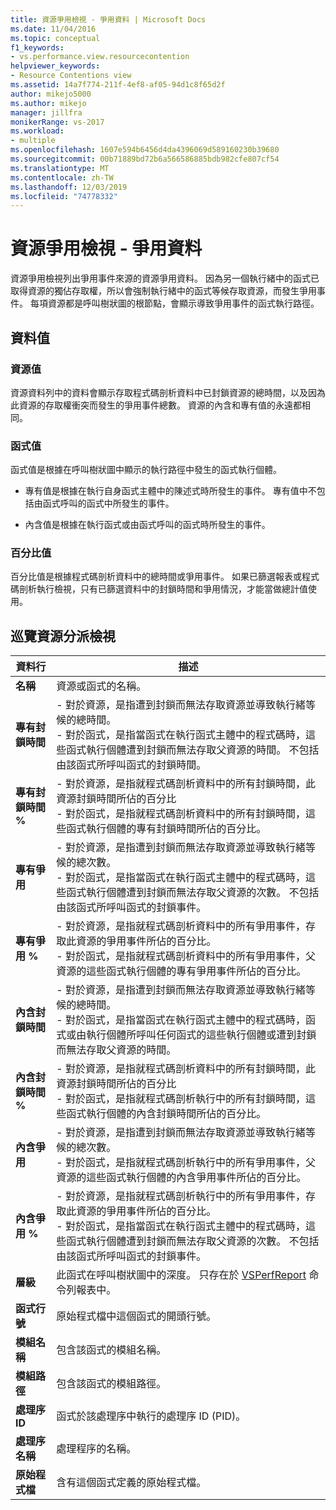 ```yaml
---
title: 資源爭用檢視 - 爭用資料 | Microsoft Docs
ms.date: 11/04/2016
ms.topic: conceptual
f1_keywords:
- vs.performance.view.resourcecontention
helpviewer_keywords:
- Resource Contentions view
ms.assetid: 14a7f774-211f-4ef8-af05-94d1c8f65d2f
author: mikejo5000
ms.author: mikejo
manager: jillfra
monikerRange: vs-2017
ms.workload:
- multiple
ms.openlocfilehash: 1607e594b6456d4da4396069d589160230b39680
ms.sourcegitcommit: 00b71889bd72b6a566586885bdb982cfe807cf54
ms.translationtype: MT
ms.contentlocale: zh-TW
ms.lasthandoff: 12/03/2019
ms.locfileid: "74778332"
---
```

# <a name="resource-contentions-view---contention-data"></a>資源爭用檢視 - 爭用資料
資源爭用檢視列出爭用事件來源的資源爭用資料。 因為另一個執行緒中的函式已取得資源的獨佔存取權，所以會強制執行緒中的函式等候存取資源，而發生爭用事件。 每項資源都是呼叫樹狀圖的根節點，會顯示導致爭用事件的函式執行路徑。

## <a name="data-values"></a>資料值

### <a name="resource-values"></a>資源值
 資源資料列中的資料會顯示存取程式碼剖析資料中已封鎖資源的總時間，以及因為此資源的存取權衝突而發生的爭用事件總數。 資源的內含和專有值的永遠都相同。

### <a name="function-values"></a>函式值
 函式值是根據在呼叫樹狀圖中顯示的執行路徑中發生的函式執行個體。

- 專有值是根據在執行自身函式主體中的陳述式時所發生的事件。 專有值中不包括由函式呼叫的函式中所發生的事件。

- 內含值是根據在執行函式或由函式呼叫的函式時所發生的事件。

### <a name="percentage-values"></a>百分比值
 百分比值是根據程式碼剖析資料中的總時間或爭用事件。 如果已篩選報表或程式碼剖析執行檢視，只有已篩選資料中的封鎖時間和爭用情況，才能當做總計值使用。

## <a name="navigating-the-resource-allocation-view"></a>巡覽資源分派檢視

|資料行|描述|
|------------|-----------------|
|**名稱**|資源或函式的名稱。|
|**專有封鎖時間**|-   對於資源，是指遭到封鎖而無法存取資源並導致執行緒等候的總時間。<br />-   對於函式，是指當函式在執行函式主體中的程式碼時，這些函式執行個體遭到封鎖而無法存取父資源的時間。 不包括由該函式所呼叫函式的封鎖時間。|
|**專有封鎖時間 %**|-   對於資源，是指就程式碼剖析資料中的所有封鎖時間，此資源封鎖時間所佔的百分比<br />-   對於函式，是指就程式碼剖析資料中的所有封鎖時間，這些函式執行個體的專有封鎖時間所佔的百分比。|
|**專有爭用**|-   對於資源，是指遭到封鎖而無法存取資源並導致執行緒等候的總次數。<br />-   對於函式，是指當函式在執行函式主體中的程式碼時，這些函式執行個體遭到封鎖而無法存取父資源的次數。 不包括由該函式所呼叫函式的封鎖事件。|
|**專有爭用 %**|-   對於資源，是指就程式碼剖析資料中的所有爭用事件，存取此資源的爭用事件所佔的百分比。<br />-   對於函式，是指就程式碼剖析資料中的所有爭用事件，父資源的這些函式執行個體的專有爭用事件所佔的百分比。|
|**內含封鎖時間**|-   對於資源，是指遭到封鎖而無法存取資源並導致執行緒等候的總時間。<br />-   對於函式，是指當函式在執行函式主體中的程式碼時，函式或由執行個體所呼叫任何函式的這些執行個體或遭到封鎖而無法存取父資源的時間。|
|**內含封鎖時間 %**|-   對於資源，是指就程式碼剖析資料中的所有封鎖時間，此資源封鎖時間所佔的百分比<br />-   對於函式，是指就程式碼剖析執行中的所有封鎖時間，這些函式執行個體的內含封鎖時間所佔的百分比。|
|**內含爭用**|-   對於資源，是指遭到封鎖而無法存取資源並導致執行緒等候的總次數。<br />-   對於函式，是指就程式碼剖析執行中的所有爭用事件，父資源的這些函式執行個體的內含爭用事件所佔的百分比。|
|**內含爭用 %**|-   對於資源，是指就程式碼剖析執行中的所有爭用事件，存取此資源的爭用事件所佔的百分比。<br />-   對於函式，是指當函式在執行函式主體中的程式碼時，這些函式執行個體遭到封鎖而無法存取父資源的次數。 不包括由該函式所呼叫函式的封鎖事件。|
|**層級**|此函式在呼叫樹狀圖中的深度。 只存在於 [VSPerfReport](../profiling/vsperfreport.md) 命令列報表中。|
|**函式行號**|原始程式檔中這個函式的開頭行號。|
|**模組名稱**|包含該函式的模組名稱。|
|**模組路徑**|包含該函式的模組路徑。|
|**處理序 ID**|函式於該處理序中執行的處理序 ID (PID)。|
|**處理序名稱**|處理程序的名稱。|
|**原始程式檔**|含有這個函式定義的原始程式檔。|
